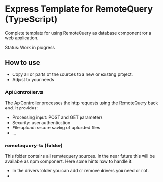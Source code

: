 # Express Template for RemoteQuery (TypeScript)

Complete template for using RemoteQuery as database component for a web application.

Status: Work in progress


## How to use

- Copy all or parts of the sources to a new or existing project.
- Adjust to your needs

### ApiController.ts

The ApiController processes the http requests using the RemoteQuery back end. It provides:

- Processing input: POST and GET parameters
- Security: user authentication
- File upload: secure saving of uploaded files
- ...

### remotequery-ts (folder)

This folder contains all remotequery sources. In the near future this will be available as npm component.
Here some hints how to handle it:
- In the drivers folder you can add or remove drivers you need or not.
- 
